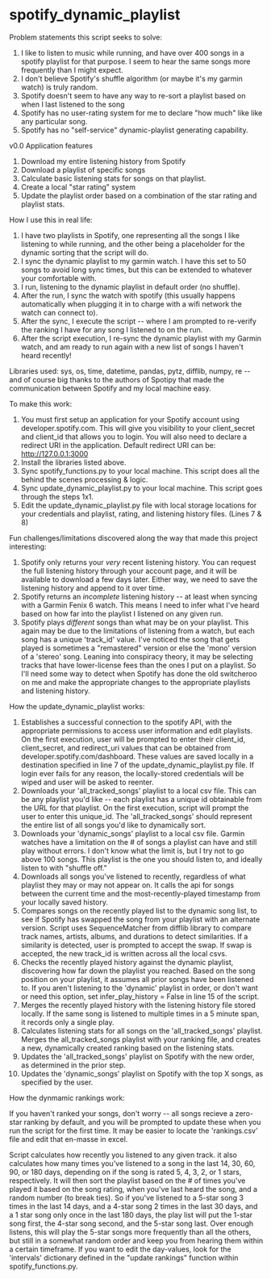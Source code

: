 # spotify_dynamic_playlist
Problem statements this script seeks to solve:

1. I like to listen to music while running, and have over 400 songs in a spotify playlist for that purpose. I seem to hear the same songs more frequently than I might expect.
2. I don't believe Spotify's shuffle algorithm (or maybe it's my garmin watch) is truly random.
3. Spotify doesn't seem to have any way to re-sort a playlist based on when I last listened to the song
4. Spotify has no user-rating system for me to declare "how much" like like any particular song.
5. Spotify has no "self-service" dynamic-playlist generating capability.
  
v0.0 Application features

1. Download my entire listening history from Spotify
2. Download a playlist of specific songs
3. Calculate basic listening stats for songs on that playlist.
4. Create a local "star rating" system
5. Update the playlist order based on a combination of the star rating and playlist stats.

How I use this in real life:
1. I have two playlists in Spotify, one representing all the songs I like listening to while running, and the other being a placeholder for the dynamic sorting that the script will do.
2. I sync the dynamic playlist to my garmin watch. I have this set to 50 songs to avoid long sync times, but this can be extended to whatever your comfortable with.
3. I run, listening to the dynamic playlist in default order (no shuffle).
4. After the run, I sync the watch with spotify (this usually happens automatically when plugging it in to charge with a wifi network the watch can connect to).
5. After the sync, I execute the script -- where I am prompted to re-verify the ranking I have for any song I listened to on the run.
6. After the script execution, I re-sync the dynamic playlist with my Garmin watch, and am ready to run again with a new list of songs I haven't heard recently!

Libraries used: sys, os, time, datetime, pandas, pytz, difflib, numpy, re -- and of course big thanks to the authors of Spotipy that made the communication between Spotify and my local machine easy.

To make this work:

1. You must first setup an application for your Spotify account using developer.spotify.com. This will give you visibility to your client_secret and client_id that allows you to login. You will also need to declare a redirect URI in the application. Default redirect URI can be: http://127.0.0.1:3000
3. Install the libraries listed above.
4. Sync spotify_functions.py to your local machine. This script does all the behind the scenes processing & logic.
5. Sync update_dynamic_playlist.py to your local machine. This script goes through the steps 1x1. 
6. Edit the update_dynamic_playlist.py file with local storage locations for your credentials and playlist, rating, and listening history files. (Lines 7 & 8)

Fun challenges/limitations discovered along the way that made this project interesting:

1. Spotify only returns your *very* recent listening history. You can request the full listening history through your account page, and it will be available to download a few days later. Either way, we need to save the listening history and append to it over time.
2. Spotify returns an *incomplete* listening history -- at least when syncing with a Garmin Fenix 6 watch. This means I need to infer what I've heard based on how far into the playlist I listened on any given run.
3. Spotify plays *different* songs than what may be on your playlist. This again may be due to the limitations of listening from a watch, but each song has a unique 'track_id' value. I've noticed the song that gets played is sometimes a "remastered" version or else the 'mono' version of a 'stereo' song. Leaning into conspiracy theory, it may be selecting tracks that have lower-license fees than the ones I put on a playlist. So I'll need some way to detect when Spotify has done the old switcheroo on me and make the appropriate changes to the appropriate playlists and listening history.


How the update_dynamic_playlist works:

1. Establishes a successful connection to the spotify API, with the appropriate permissions to access user information and edit playlists. On the first execution, user will be prompted to enter their client_id, client_secret, and redirect_uri values that can be obtained from developer.spotify.com/dashboard. These values are saved locally in a destination specified in line 7 of the update_dynamic_playlist.py file. If login ever fails for any reason, the locally-stored credentials will be wiped and user will be asked to reenter.
2. Downloads your 'all_tracked_songs' playlist to a local csv file. This can be any playlist you'd like -- each playlist has a unique id obtainable from the URL for that playlist. On the first execution, script will prompt the user to enter this unique_id. The 'all_tracked_songs' should represent the entire list of all songs you'd like to dynamically sort.
3. Downloads your 'dynamic_songs' playlist to a local csv file. Garmin watches have a limitation on the # of songs a playlist can have and still play without errors. I don't know what the limit is, but I try not to go above 100 songs. This playlist is the one you should listen to, and ideally listen to with "shuffle off."
4. Downloads all songs you've listened to recently, regardless of what playlist they may or may not appear on. It calls the api for songs between the current time and the most-recently-played timestamp from your locally saved history.
5. Compares songs on the recently played list to the dynamic song list, to see if Spotify has swapped the song from your playlist with an alternate version. Script uses SequenceMatcher from difflib library to compare track names, artists, albums, and durations to detect similarities. If a similarity is detected, user is prompted to accept the swap. If swap is accepted, the new track_id is written across all the local csvs.
6. Checks the recently played history against the dynamic playlist, discovering how far down the playlist you reached. Based on the song position on your playlist, it assumes all prior songs have been listened to. If you aren't listening to the 'dynamic' playlist in order, or don't want or need this option, set infer_play_history = False in line 15 of the script.
7. Merges the recently played history with the listening history file stored locally. If the same song is listened to multiple times in a 5 minute span, it records only a single play.
8. Calculates listening stats for all songs on the 'all_tracked_songs' playlist. Merges the all_tracked_songs playlist with your ranking file, and creates a new, dynamically created ranking based on the listening stats.
9. Updates the 'all_tracked_songs' playlist on Spotify with the new order, as determined in the prior step.
10. Updates the 'dynamic_songs' playlist on Spotify with the top X songs, as specified by the user.

How the dynmamic rankings work:

If you haven't ranked your songs, don't worry -- all songs recieve a zero-star ranking by default, and you will be prompted to update these when you run the script for the first time. It may be easier to locate the 'rankings.csv' file and edit that en-masse in excel. 

Script calculates how recently you listened to any given track. it also calculates how many times you've listened to a song in the last 14, 30, 60, 90, or 180 days, depending on if the song is rated 5, 4, 3, 2, or 1 stars, respectively. It will then sort the playlist based on the # of times you've played it based on the song rating, when you've last heard the song, and a random number (to break ties). So if you've listened to a 5-star song 3 times in the last 14 days, and a 4-star song 2 times in the last 30 days, and a 1 star song only once in the last 180 days, the play list will put the 1-star song first, the 4-star song second, and the 5-star song last. Over enough listens, this will play the 5-star songs more frequently than all the others, but still in a somewhat random order and keep you from hearing them within a certain timeframe. If you want to edit the day-values, look for the 'intervals' dictionary defined in the "update rankings" function within spotify_functions.py.

